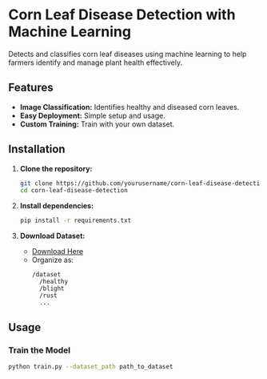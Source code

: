 # Corn Leaf Disease Detection with Machine Learning

Detects and classifies corn leaf diseases using machine learning to help farmers identify and manage plant health effectively.

## Features

- **Image Classification:** Identifies healthy and diseased corn leaves.
- **Easy Deployment:** Simple setup and usage.
- **Custom Training:** Train with your own dataset.

## Installation

1. **Clone the repository:**
    ```bash
    git clone https://github.com/yourusername/corn-leaf-disease-detection.git
    cd corn-leaf-disease-detection
    ```

2. **Install dependencies:**
    ```bash
    pip install -r requirements.txt
    ```

3. **Download Dataset:**
    - [Download Here](https://link_to_dataset.com)
    - Organize as:
      ```
      /dataset
        /healthy
        /blight
        /rust
        ...
      ```

## Usage

### Train the Model
```bash
python train.py --dataset_path path_to_dataset
